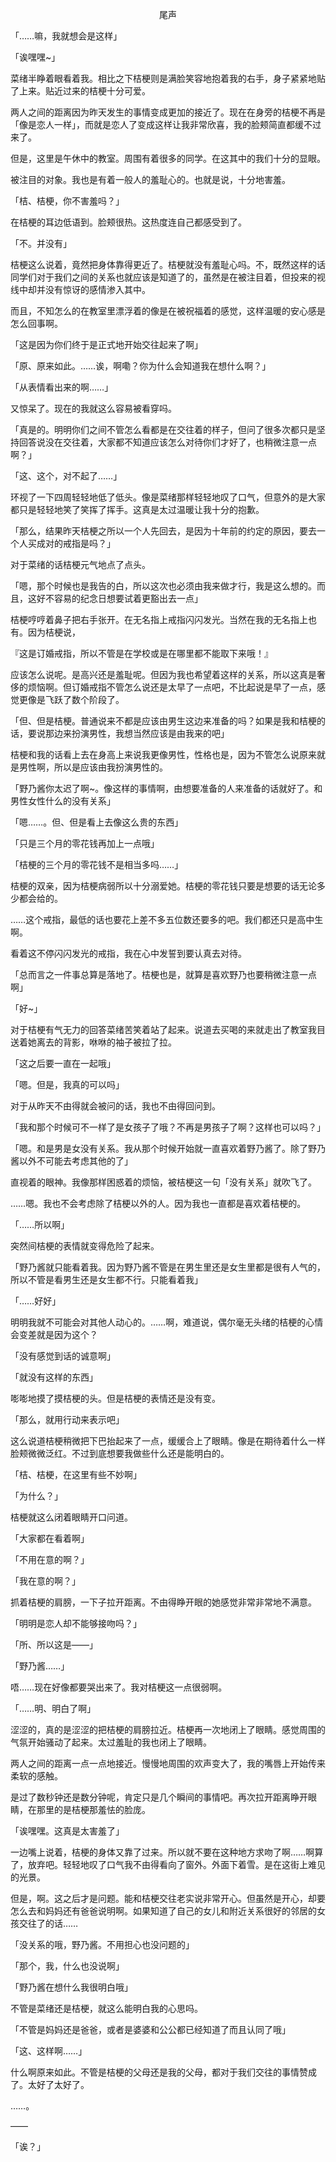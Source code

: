 <p align="center">尾声</p>

「……嘛，我就想会是这样」

「诶嘿嘿~」

菜绪半睁着眼看着我。相比之下桔梗则是满脸笑容地抱着我的右手，身子紧紧地贴了上来。贴近过来的桔梗十分可爱。

两人之间的距离因为昨天发生的事情变成更加的接近了。现在在身旁的桔梗不再是「像是恋人一样」，而就是恋人了变成这样让我非常欣喜，我的脸颊简直都缓不过来了。

但是，这里是午休中的教室。周围有着很多的同学。在这其中的我们十分的显眼。

被注目的对象。我也是有着一般人的羞耻心的。也就是说，十分地害羞。

「桔、桔梗，你不害羞吗？」

在桔梗的耳边低语到。脸颊很热。这热度连自己都感受到了。

「不。并没有」

桔梗这么说着，竟然把身体靠得更近了。桔梗就没有羞耻心吗。不，既然这样的话同学们对于我们之间的关系也就应该是知道了的，虽然是在被注目着，但投来的视线中却并没有惊讶的感情渗入其中。

而且，不知怎么的在教室里漂浮着的像是在被祝福着的感觉，这样温暖的安心感是怎么回事啊。

「这是因为你们终于是正式地开始交往起来了啊」

「原、原来如此。……诶，啊嘞？你为什么会知道我在想什么啊？」

「从表情看出来的啊……」

又惊呆了。现在的我就这么容易被看穿吗。

「真是的。明明你们之间不管怎么看都是在交往着的样子，但问了很多次都只是坚持回答说没在交往着，大家都不知道应该怎么对待你们才好了，也稍微注意一点啊？」

「这、这个，对不起了……」

环视了一下四周轻轻地低了低头。像是菜绪那样轻轻地叹了口气，但意外的是大家都只是轻轻地笑了笑挥了挥手。这真是太过温暖让我十分的抱歉。

「那么，结果昨天桔梗之所以一个人先回去，是因为十年前的约定的原因，要去一个人买成对的戒指是吗？」

对于菜绪的话桔梗元气地点了点头。

「嗯，那个时候也是我告的白，所以这次也必须由我来做才行，我是这么想的。而且，这好不容易的纪念日想要试着更豁出去一点」

桔梗哼哼着鼻子把右手张开。在无名指上戒指闪闪发光。当然在我的无名指上也有。因为桔梗说，

『这是订婚戒指，所以不管是在学校或是在哪里都不能取下来哦！』

应该怎么说呢。是高兴还是羞耻呢。但因为我也希望着这样的关系，所以这真是奢侈的烦恼啊。但订婚戒指不管怎么说还是太早了一点吧，不比起说是早了一点，感觉更像是飞跃了数个阶段了。

「但、但是桔梗。普通说来不都是应该由男生这边来准备的吗？如果是我和桔梗的话，要说那边来扮演男性，我想当然应该是由我来的吧」

桔梗和我的话看上去在身高上来说我更像男性，性格也是，因为不管怎么说原来就是男性啊，所以是应该由我扮演男性的。

「野乃酱你太迟了啊~。像这样的事情啊，由想要准备的人来准备的话就好了。和男性女性什么的没有关系」

「嗯……。但、但是看上去像这么贵的东西」

「只是三个月的零花钱再加上一点哦」

「桔梗的三个月的零花钱不是相当多吗……」

桔梗的双亲，因为桔梗病弱所以十分溺爱她。桔梗的零花钱只要是想要的话无论多少都会给的。

……这个戒指，最低的话也要花上差不多五位数还要多的吧。我们都还只是高中生啊。

看着这不停闪闪发光的戒指，我在心中发誓到要认真去对待。

「总而言之一件事总算是落地了。桔梗也是，就算是喜欢野乃也要稍微注意一点啊」

「好~」

对于桔梗有气无力的回答菜绪苦笑着站了起来。说道去买喝的来就走出了教室我目送着她离去的背影，咻咻的袖子被拉了拉。

「这之后要一直在一起哦」

「嗯。但是，我真的可以吗」

对于从昨天不由得就会被问的话，我也不由得回问到。

「我和那个时候可不一样了是女孩子了哦？不再是男孩子了啊？这样也可以吗？」

「嗯。和是男是女没有关系。我从那个时候开始就一直喜欢着野乃酱了。除了野乃酱以外不可能去考虑其他的了」

直视着的眼神。我像那样困惑着的烦恼，被桔梗这一句「没有关系」就吹飞了。

……嗯。我也不会考虑除了桔梗以外的人。因为我也一直都是喜欢着桔梗的。

「……所以啊」

突然间桔梗的表情就变得危险了起来。

「野乃酱就只能看着我。因为野乃酱不管是在男生里还是女生里都是很有人气的，所以不管是看男生还是女生都不行。只能看着我」

「……好好」

明明我就不可能会对其他人动心的。……啊，难道说，偶尔毫无头绪的桔梗的心情会变差就是因为这个？

「没有感觉到话的诚意啊」

「就没有这样的东西」

嘭嘭地摸了摸桔梗的头。但是桔梗的表情还是没有变。

「那么，就用行动来表示吧」

这么说道桔梗稍微把下巴抬起来了一点，缓缓合上了眼睛。像是在期待着什么一样脸颊微微泛红。不过到底想要我做些什么还是能明白的。

「桔、桔梗，在这里有些不妙啊」

「为什么？」

桔梗就这么闭着眼睛开口问道。

「大家都在看着啊」

「不用在意的啊？」

「我在意的啊？」

抓着桔梗的肩膀，一下子拉开距离。不由得睁开眼的她感觉非常非常地不满意。

「明明是恋人却不能够接吻吗？」

「所、所以这是——」

「野乃酱……」

唔……现在好像都要哭出来了。我对桔梗这一点很弱啊。

「……明、明白了啊」

涩涩的，真的是涩涩的把桔梗的肩膀拉近。桔梗再一次地闭上了眼睛。感觉周围的气氛开始骚动了起来。太过羞耻的我也闭上了眼睛。

两人之间的距离一点一点地接近。慢慢地周围的欢声变大了，我的嘴唇上开始传来柔软的感触。

是过了数秒钟还是数分钟呢，肯定只是几个瞬间的事情吧。再次拉开距离睁开眼睛，在那里的是桔梗那羞怯的脸庞。

「诶嘿嘿。这真是太害羞了」

一边嘴上说着，桔梗的身体又靠了过来。所以就不要在这种地方求吻了啊……啊算了，放弃吧。轻轻地叹了口气我不由得看向了窗外。外面下着雪。是在这街上难见的光景。

但是，啊。这之后才是问题。能和桔梗交往老实说非常开心。但虽然是开心，却要怎么去和妈妈还有爸爸说明啊。如果知道了自己的女儿和附近关系很好的邻居的女孩交往了的话……

「没关系的哦，野乃酱。不用担心也没问题的」

「那个，我，什么也没说啊」

「野乃酱在想什么我很明白哦」

不管是菜绪还是桔梗，就这么能明白我的心思吗。

「不管是妈妈还是爸爸，或者是婆婆和公公都已经知道了而且认同了哦」

「这、这样啊……」

什么啊原来如此。不管是桔梗的父母还是我的父母，都对于我们交往的事情赞成了。太好了太好了。

……。

——

「诶？」

